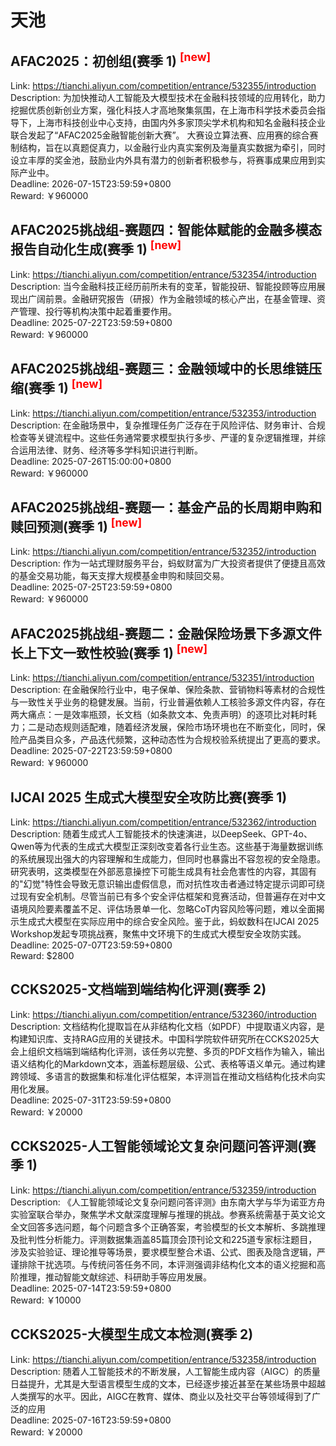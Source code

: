 # 天池



## AFAC2025：初创组(赛季 1) <sup style="color:red">[new]<sup>  

Link: https://tianchi.aliyun.com/competition/entrance/532355/introduction  
Description: 为加快推动人工智能及大模型技术在金融科技领域的应用转化，助力挖掘优质创新创业方案，强化科技人才高地聚集氛围，在上海市科学技术委员会指导下，上海市科技创业中心支持，由国内外多家顶尖学术机构和知名金融科技企业联合发起了“AFAC2025金融智能创新大赛”。
大赛设立算法赛、应用赛的综合赛制结构，旨在以真题促真力，以金融行业内真实案例及海量真实数据为牵引，同时设立丰厚的奖金池，鼓励业内外具有潜力的创新者积极参与，将赛事成果应用到实际产业中。  
Deadline: 2026-07-15T23:59:59+0800  
Reward: ￥960000  


## AFAC2025挑战组-赛题四：智能体赋能的金融多模态报告自动化生成(赛季 1) <sup style="color:red">[new]<sup>  

Link: https://tianchi.aliyun.com/competition/entrance/532354/introduction  
Description: 当今金融科技正经历前所未有的变革，智能投研、智能投顾等应用展现出广阔前景。金融研究报告（研报）作为金融领域的核心产出，在基金管理、资产管理、投行等机构决策中起着重要作用。  
Deadline: 2025-07-22T23:59:59+0800  
Reward: ￥960000  


## AFAC2025挑战组-赛题三：金融领域中的长思维链压缩(赛季 1) <sup style="color:red">[new]<sup>  

Link: https://tianchi.aliyun.com/competition/entrance/532353/introduction  
Description: 在金融场景中，复杂推理任务广泛存在于风险评估、财务审计、合规检查等关键流程中。这些任务通常要求模型执行多步、严谨的复杂逻辑推理，并综合运用法律、财务、经济等多学科知识进行判断。  
Deadline: 2025-07-26T15:00:00+0800  
Reward: ￥960000  


## AFAC2025挑战组-赛题一：基金产品的长周期申购和赎回预测(赛季 1) <sup style="color:red">[new]<sup>  

Link: https://tianchi.aliyun.com/competition/entrance/532352/introduction  
Description: 作为一站式理财服务平台，蚂蚁财富为广大投资者提供了便捷且高效的基金交易功能，每天支撑大规模基金申购和赎回交易。  
Deadline: 2025-07-25T23:59:59+0800  
Reward: ￥960000  


## AFAC2025挑战组-赛题二：金融保险场景下多源文件长上下文一致性校验(赛季 1) <sup style="color:red">[new]<sup>  

Link: https://tianchi.aliyun.com/competition/entrance/532351/introduction  
Description: 在金融保险行业中，电子保单、保险条款、营销物料等素材的合规性与一致性关乎业务的稳健发展。当前，行业普遍依赖人工核验多源文件内容，存在两大痛点：一是效率瓶颈，长文档（如条款文本、免责声明）的逐项比对耗时耗力；二是动态规则适配难，随着经济发展，保险市场环境也在不断变化，同时，保险产品类目众多，产品迭代频繁，这种动态性为合规校验系统提出了更高的要求。  
Deadline: 2025-07-22T23:59:59+0800  
Reward: ￥960000  


## IJCAI 2025 生成式大模型安全攻防比赛(赛季 1)

Link: https://tianchi.aliyun.com/competition/entrance/532362/introduction  
Description: 随着生成式人工智能技术的快速演进，以DeepSeek、GPT-4o、Qwen等为代表的生成式大模型正深刻改变着各行业生态。这些基于海量数据训练的系统展现出强大的内容理解和生成能力，但同时也暴露出不容忽视的安全隐患。研究表明，这类模型在外部恶意操控下可能生成具有社会危害性的内容，其固有的&quot;幻觉&quot;特性会导致无意识输出虚假信息，而对抗性攻击者通过特定提示词即可绕过现有安全机制。尽管当前已有多个安全评估框架和竞赛活动，但普遍存在对中文语境风险要素覆盖不足、评估场景单一化、忽略CoT内容风险等问题，难以全面揭示生成式大模型在实际应用中的综合安全风险。鉴于此，蚂蚁数科在IJCAI 2025 Workshop发起专项挑战赛，聚焦中文环境下的生成式大模型安全攻防实践。  
Deadline: 2025-07-07T23:59:59+0800  
Reward: $2800  


## CCKS2025-文档端到端结构化评测(赛季 2)

Link: https://tianchi.aliyun.com/competition/entrance/532360/introduction  
Description: 文档结构化提取旨在从非结构化文档（如PDF）中提取语义内容，是构建知识库、支持RAG应用的关键技术。中国科学院软件研究所在CCKS2025大会上组织文档端到端结构化评测，该任务以完整、多页的PDF文档作为输入，输出语义结构化的Markdown文本，涵盖标题层级、公式、表格等语义单元。通过构建跨领域、多语言的数据集和标准化评估框架，本评测旨在推动文档结构化技术向实用化发展。  
Deadline: 2025-07-31T23:59:59+0800  
Reward: ￥20000  


## CCKS2025-人工智能领域论文复杂问题问答评测(赛季 1)

Link: https://tianchi.aliyun.com/competition/entrance/532359/introduction  
Description: 《人工智能领域论文复杂问题问答评测》由东南大学与华为诺亚方舟实验室联合举办，聚焦学术文献深度理解与推理的挑战。参赛系统需基于英文论文全文回答多选问题，每个问题含多个正确答案，考验模型的长文本解析、多跳推理及批判性分析能力。评测数据集涵盖85篇顶会顶刊论文和225道专家标注题目，涉及实验验证、理论推导等场景，要求模型整合术语、公式、图表及隐含逻辑，严谨排除干扰选项。与传统问答任务不同，本评测强调非结构化文本的语义挖掘和高阶推理，推动智能文献综述、科研助手等应用发展。  
Deadline: 2025-07-14T23:59:59+0800  
Reward: ￥10000  


## CCKS2025-大模型生成文本检测(赛季 2)

Link: https://tianchi.aliyun.com/competition/entrance/532358/introduction  
Description: 随着人工智能技术的不断发展，人工智能生成内容（AIGC）的质量日益提升，尤其是大型语言模型生成的文本，已经逐步接近甚至在某些场景中超越人类撰写的水平。因此，AIGC在教育、媒体、商业以及社交平台等领域得到了广泛的应用  
Deadline: 2025-07-16T23:59:59+0800  
Reward: ￥20000  

